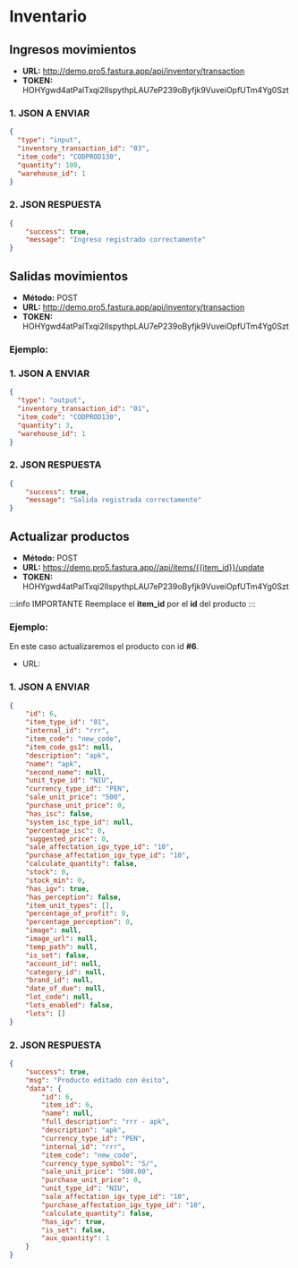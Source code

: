# Inventario

## Ingresos movimientos

* **URL:** http://demo.pro5.fastura.app/api/inventory/transaction
* **TOKEN:** HOHYgwd4atPalTxqi2IIspythpLAU7eP239oByfjk9VuveiOpfUTm4Yg0Szt

### 1. JSON A ENVIAR

```json
{
  "type": "input",
  "inventory_transaction_id": "03",
  "item_code": "CODPROD130",
  "quantity": 100, 
  "warehouse_id": 1
}
```

### 2. JSON RESPUESTA

```json
{
    "success": true,
    "message": "Ingreso registrado correctamente"
}
```

## Salidas movimientos

* **Método:** POST
* **URL:** http://demo.pro5.fastura.app/api/inventory/transaction
* **TOKEN:** HOHYgwd4atPalTxqi2IIspythpLAU7eP239oByfjk9VuveiOpfUTm4Yg0Szt

### Ejemplo:

### 1. JSON A ENVIAR 
```json
{
  "type": "output",
  "inventory_transaction_id": "01",
  "item_code": "CODPROD130",
  "quantity": 3,
  "warehouse_id": 1
}
```

### 2. JSON RESPUESTA
```json
{
    "success": true,
    "message": "Salida registrada correctamente"
}
```

## Actualizar productos

* **Método:** POST
* **URL:** https://demo.pro5.fastura.app//api/items/{{item_id}}/update
* **TOKEN:** HOHYgwd4atPalTxqi2IIspythpLAU7eP239oByfjk9VuveiOpfUTm4Yg0Szt

:::info IMPORTANTE
Reemplace el **item_id** por el **id** del producto
:::

### Ejemplo:
En este caso actualizaremos el producto con id **#6**.

* URL:

### 1. JSON A ENVIAR

```json
{
    "id": 6,
    "item_type_id": "01",
    "internal_id": "rrr",
    "item_code": "new_code",
    "item_code_gs1": null,
    "description": "apk",
    "name": "apk",
    "second_name": null,
    "unit_type_id": "NIU",
    "currency_type_id": "PEN",
    "sale_unit_price": "500",
    "purchase_unit_price": 0,
    "has_isc": false,
    "system_isc_type_id": null,
    "percentage_isc": 0,
    "suggested_price": 0,
    "sale_affectation_igv_type_id": "10",
    "purchase_affectation_igv_type_id": "10",
    "calculate_quantity": false,
    "stock": 0,
    "stock_min": 0,
    "has_igv": true,
    "has_perception": false,
    "item_unit_types": [],
    "percentage_of_profit": 0,
    "percentage_perception": 0,
    "image": null,
    "image_url": null,
    "temp_path": null,
    "is_set": false,
    "account_id": null,
    "category_id": null,
    "brand_id": null,
    "date_of_due": null,
    "lot_code": null,
    "lots_enabled": false,
    "lots": []
}
```

### 2. JSON RESPUESTA

```json
{
    "success": true,
    "msg": "Producto editado con éxito",
    "data": {
        "id": 6,
        "item_id": 6,
        "name": null,
        "full_description": "rrr - apk",
        "description": "apk",
        "currency_type_id": "PEN",
        "internal_id": "rrr",
        "item_code": "new_code",
        "currency_type_symbol": "S/",
        "sale_unit_price": "500.00",
        "purchase_unit_price": 0,
        "unit_type_id": "NIU",
        "sale_affectation_igv_type_id": "10",
        "purchase_affectation_igv_type_id": "10",
        "calculate_quantity": false,
        "has_igv": true,
        "is_set": false,
        "aux_quantity": 1
    }
}
```